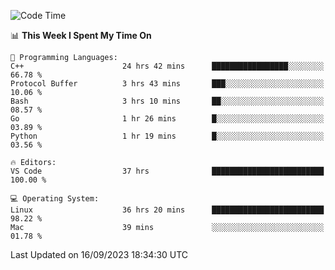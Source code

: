 
<!--START_SECTION:waka-->
![Code Time](http://img.shields.io/badge/Code%20Time-1%2C127%20hrs%2015%20mins-blue)

📊 **This Week I Spent My Time On** 

```text
💬 Programming Languages: 
C++                      24 hrs 42 mins      █████████████████░░░░░░░░   66.78 % 
Protocol Buffer          3 hrs 43 mins       ███░░░░░░░░░░░░░░░░░░░░░░   10.06 % 
Bash                     3 hrs 10 mins       ██░░░░░░░░░░░░░░░░░░░░░░░   08.57 % 
Go                       1 hr 26 mins        █░░░░░░░░░░░░░░░░░░░░░░░░   03.89 % 
Python                   1 hr 19 mins        █░░░░░░░░░░░░░░░░░░░░░░░░   03.56 % 

🔥 Editors: 
VS Code                  37 hrs              █████████████████████████   100.00 % 

💻 Operating System: 
Linux                    36 hrs 20 mins      █████████████████████████   98.22 % 
Mac                      39 mins             ░░░░░░░░░░░░░░░░░░░░░░░░░   01.78 % 
```


 Last Updated on 16/09/2023 18:34:30 UTC
<!--END_SECTION:waka-->

